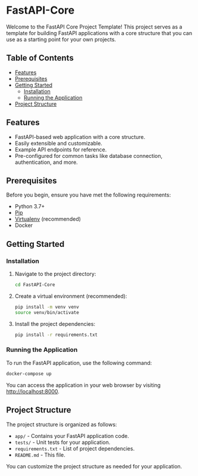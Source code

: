 # FastAPI-Core
Welcome to the FastAPI Core Project Template! This project serves as a template for building FastAPI applications with a core structure that you can use as a starting point for your own projects.

## Table of Contents

- [Features](#features)
- [Prerequisites](#prerequisites)
- [Getting Started](#getting-started)
  - [Installation](#installation)
  - [Running the Application](#running-the-application)
- [Project Structure](#project-structure)

## Features

- FastAPI-based web application with a core structure.
- Easily extensible and customizable.
- Example API endpoints for reference.
- Pre-configured for common tasks like database connection, authentication, and more.

## Prerequisites

Before you begin, ensure you have met the following requirements:

- Python 3.7+
- [Pip](https://pypi.org/project/pip/)
- [Virtualenv](https://pypi.org/project/virtualenv/) (recommended)
- Docker

## Getting Started

### Installation

1. Navigate to the project directory:

   ```sh
   cd FastAPI-Core
   ```

2. Create a virtual environment (recommended):

   ```sh
   pip install -m venv venv
   source venv/bin/activate
   ```

3. Install the project dependencies:

   ```sh
   pip install -r requirements.txt
   ```

### Running the Application

To run the FastAPI application, use the following command:

```sh
docker-compose up
```

You can access the application in your web browser by visiting [http://localhost:8000](http://localhost:8000).

## Project Structure

The project structure is organized as follows:

- `app/` - Contains your FastAPI application code.
- `tests/` - Unit tests for your application.
- `requirements.txt` - List of project dependencies.
- `README.md` - This file.

You can customize the project structure as needed for your application.
